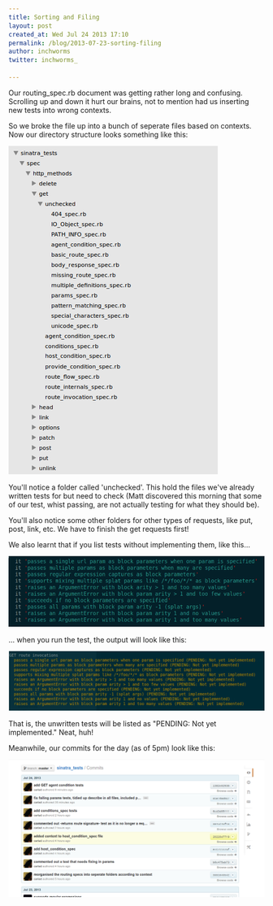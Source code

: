 ```yaml
---
title: Sorting and Filing
layout: post
created_at: Wed Jul 24 2013 17:10
permalink: /blog/2013-07-23-sorting-filing
author: inchworms
twitter: inchworms_

---
```


Our routing_spec.rb document was getting rather long and confusing. Scrolling up and down it hurt our brains, not to mention had us inserting new tests into wrong contexts. 

So we broke the file up into a bunch of seperate files based on contexts. Now our directory structure looks something like this:

![spec directory structure](/images/directoryStructure.png)

You'll notice a folder called 'unchecked'. This hold the files we've already written tests for but need to check (Matt discovered this morning that some of our test, whist passing, are not actually testing for what they should be).

You'll also notice some other folders for other types of requests, like put, post, link, etc. We have to finish the get requests first!

We also learnt that if you list tests without implementing them,  like this...

![test list](/images/testlist.png)

... when you run the test, the output will look like this:

![pending](/images/pending.png)

That is, the unwritten tests will be listed as "PENDING: Not yet implemented." Neat, huh!

Meanwhile, our commits for the day (as of 5pm) look like this:

![Commits July 24](/images/comitsJuly24.png)